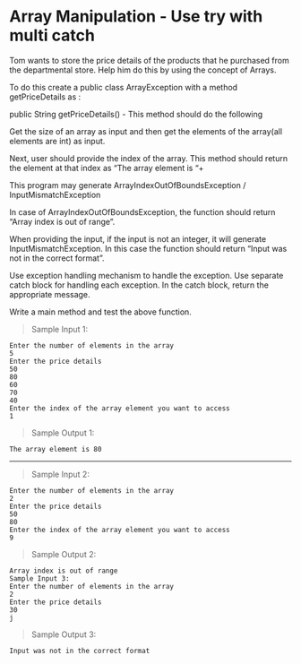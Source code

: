 # Array Manipulation - Use try with multi catch

Tom wants to store the price details of the products that he purchased from the departmental store.  Help him do this by using the concept of Arrays.

To do this create a public class ArrayException with a method getPriceDetails as :

public String getPriceDetails() -  This method should do the following

Get the size of an array as input and then get the elements of the array(all elements are int) as input.

Next, user should provide the index of the array. This method should return the element at that index as “The array element is “+<that value>

This program may generate ArrayIndexOutOfBoundsException / InputMismatchException

In case of ArrayIndexOutOfBoundsException, the function should return “Array index is out of range”.

When providing the input, if the input is not an integer, it will generate InputMismatchException.  In this case the function should return “Input was not in the correct format”.

Use exception handling mechanism to handle the exception. Use separate catch block for handling each exception. In the catch block, return the appropriate message.

Write a main method and test the above function.

> Sample Input 1:

    Enter the number of elements in the array
    5
    Enter the price details
    50
    80
    60
    70
    40
    Enter the index of the array element you want to access
    1

> Sample Output 1:

    The array element is 80

---

> Sample Input 2:

    Enter the number of elements in the array
    2
    Enter the price details
    50
    80
    Enter the index of the array element you want to access
    9

> Sample Output 2:

    Array index is out of range
    Sample Input 3:
    Enter the number of elements in the array
    2
    Enter the price details
    30
    j

> Sample Output 3:

    Input was not in the correct format